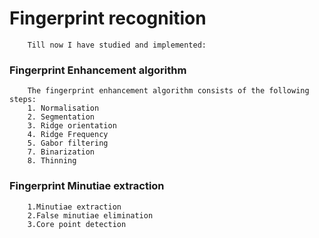 

#       Fingerprint recognition 
                                        
        Till now I have studied and implemented:
###     Fingerprint Enhancement algorithm
        The fingerprint enhancement algorithm consists of the following steps:
        1. Normalisation
        2. Segmentation
        3. Ridge orientation
        4. Ridge Frequency
        5. Gabor filtering
        7. Binarization
        8. Thinning
###     Fingerprint Minutiae extraction
        1.Minutiae extraction
        2.False minutiae elimination
        3.Core point detection
        
        
        
